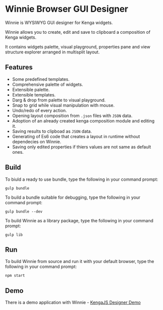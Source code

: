 # Winnie Browser GUI Designer
Winnie is WYSIWYG GUI designer for Kenga widgets.

Winnie allows you to create, edit and save to clipboard a composition of Kenga widgets.

It contains widgets palette, visual playground, properties pane and view structure explorer arranged in multisplit layout.

## Features
* Some predefined templates.
* Comprehensive palette of widgets.
* Extensible palette.
* Extensible templates.
* Darg & drop from palette to visual playground.
* Snap to grid while visual manipulation with mouse.
* Undo/redo of every action.
* Opening layout composition from `.json` files with `JSON` data.
* Adoption of an already created kenga composition module and editing it.
* Saving results to clipboad as `JSON` data.
* Generating of Es6 code that creates a layout in runtime without dependecies on Winnie.
* Saving only edited properties if thiers values are not same as default ones.

## Build
To biuld a ready to use bundle, type the following in your command prompt:
```
gulp bundle
```
To build a bundle suitable for debugging, type the following in your command prompt:
```
gulp bundle --dev
```
To build Winnie as a library package, type the following in your command prompt:
```
gulp lib
```

## Run
To build Winnie from source and run it with your default browser, type the following in your command prompt:
```
npm start
```

## Demo
There is a demo application with Winnie - [KengaJS Designer Demo](http://kengajs.com/demo/winnie.html)
